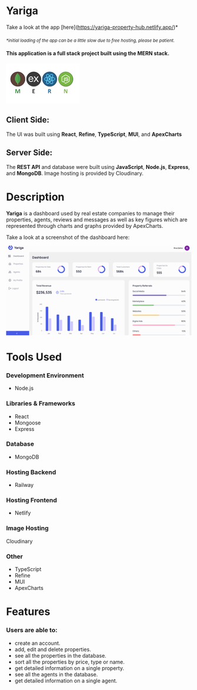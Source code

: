 # Yariga

Take a look at the app [here[](https://)](https://yariga-property-hub.netlify.app/)*

_<sub>*initial loading of the app can be a little slow due to free hosting, please be patient.</sub>_

#### This application is a full stack project built using the **MERN** stack.

<kbd>
<img src="imgs_readme/mern.png" width="200"/>
</kbd>

## Client Side:

The UI was built using **React**, **Refine**, **TypeScript**, **MUI**, and **ApexCharts**

## Server Side:

The **REST API** and database were built using **JavaScript**, **Node.js**, **Express**, and **MongoDB**. Image hosting is provided by Cloudinary.

# Description

**Yariga** is a dashboard used by real estate companies to manage their properties, agents, reviews and messages as well as key figures which are represented through charts and graphs provided by ApexCharts.

Take a look at a screenshot of the dashboard here:

<kbd>
<img src="imgs_readme/yariga.png"/>
</kbd>

# Tools Used

### Development Environment

* Node.js

### Libraries & Frameworks

* React
* Mongoose
* Express

### Database

* MongoDB

### Hosting Backend

* Railway

### Hosting Frontend

* Netlify

### Image Hosting

Cloudinary

### Other

* TypeScript
* Refine
* MUI
* ApexCharts

# Features

### Users are able to:

* create an account.
* add, edit and delete properties.
* see all the properties in the database.
* sort all the properties by price, type or name.
* get detailed information on a single property.
* see all the agents in the database.
* get detailed information on a single agent.

</body>
